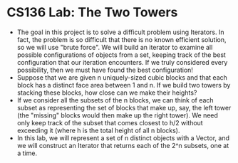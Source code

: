 # CS136 Lab: The Two Towers

 * The goal in this project is to solve a difficult problem using Iterators. In fact, the problem is so difficult that there is no known efficient solution, so we will use "brute force". We will build an iterator to examine all possible configurations of objects from a set, keeping track of the best configuration that our iteration encounters. If we truly considered every possibility, then we must have found the best configuration! 
 * Suppose that we are given n uniquely-sized cubic blocks and that each block has a distinct face area between 1 and n. If we build two towers by stacking these blocks, how close can we make their heights?
 * If we consider all the subsets of the n blocks, we can think of each subset as representing the set of blocks that make up, say, the left tower (the "missing" blocks would then make up the right tower). We need only keep track of the subset that comes closest to h/2 without exceeding it (where h is the total height of all n blocks).
 * In this lab, we will represent a set of n distinct objects with a Vector<Double>, and we will construct an Iterator that returns each of the 2^n subsets, one at a time.
